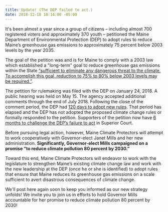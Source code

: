 ```yaml
---
title: Update! (The DEP failed to act.)
date: 2018-12-18 18:14:00 -05:00
---
```


It's been almost a year since a group of citizens – including almost 700 registered voters and approximately 370 youth – petitioned the Maine Department of Environmental Protection (DEP) to adopt rules to reduce Maine’s greenhouse gas emissions to approximately 75 percent below 2003 levels by the year 2035.

The goal of the petition was and is for Maine to comply with a 2003 law which established a "long-term" goal to reduce greenhouse gas emissions within the State [“sufficient to eliminate any dangerous threat to the climate. To accomplish this goal, reduction to 75% to 80% below 2003 levels may be required.”](http://legislature.maine.gov/statutes/38/title38sec576.html "38 M.R.S.A. § 576(3)").

The petition for rulemaking was filed with the DEP on January 24, 2018. A public hearing was held on May 15. The agency accepted additional comments through the end of July 2018. Following the close of the comment period, the DEP had [120 days to adopt new rules](http://www.mainelegislature.org/legis/statutes/5/title5sec8052.html "5 M.R.S.A. § 8052(7)(A)"). That period has elapsed and the DEP has not adopted the proposed climate change rules or formally responded to the petition. Supporters of the petition now have [6 months to challenge the DEP’s failure to act](http://legislature.maine.gov/statutes/5/title5sec11002.html "5 M.R.S.A. § 11002(3)") in Superior Court.

Before pursuing legal action, however, Maine Climate Protectors will attempt to work cooperatively with Governor-elect Janet Mills and her new administration. **Significantly, Governor-elect Mills campaigned on a promise “to reduce climate pollution 80 percent by 2030.”**

Toward this end, Maine Climate Protectors will endeavor to work with the legislature to strengthen Maine’s existing climate change law and work with the new leadership at the DEP (once he or she is identified) to adopt rules that ensure that Maine reduces its greenhouse gas emissions on a scale sufficient to avert disastrous consequences of climate change.

We'll post here again soon to keep you informed as our new strategy unfolds! We invite you to join us in efforts to hold Governor Mills accountable for her promise to reduce climate pollution 80 percent by 2030! 